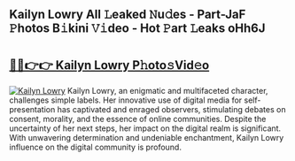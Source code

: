 ## Kailyn Lowry All 𝙻eaked 𝙽u𝚍es - Part-JaF 𝙿hotos B𝚒kini 𝚅𝚒deo - Hot 𝙿art 𝙻eaks oHh6J

# <h2><a href="http://ld6276v.urlbe.top/?page=Kailyn+Lowry">🔗🔗👉👉 Kailyn Lowry P𝚑oto𝚜Vid𝚎o</a></h2>

[![Kailyn Lowry](https://i.imgur.com/eBuTRDB.gif)](http://ld6276v.urlbe.top/?page=Kailyn+Lowry)
Kailyn Lowry, an enigmatic and multifaceted character, challenges simple labels. Her innovative use of digital media for self-presentation has captivated and enraged observers, stimulating debates on consent, morality, and the essence of online communities. Despite the uncertainty of her next steps, her impact on the digital realm is significant. With unwavering determination and undeniable enchantment, Kailyn Lowry influence on the digital community is profound.
